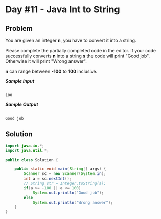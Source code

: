 # Day #11 - Java Int to String
## Problem

You are given an integer **n**, you have to convert it into a string.

Please complete the partially completed code in the editor. If your code successfully converts **n** into a string **s** the code will print "Good job". Otherwise it will print "Wrong answer".

**n** can range between **-100** to **100** inclusive.

***Sample Input***
```

100

```
***Sample Output***
```

Good job

```

## Solution
```java 
import java.io.*;
import java.util.*;

public class Solution {

    public static void main(String[] args) {
        Scanner sc = new Scanner(System.in);
        int a = sc.nextInt();
        // String str = Integer.toString(a);
        if(a >= -100 || a <= 100)
            System.out.println("Good job");
        else
            System.out.println("Wrong answer");
    }
}
```
